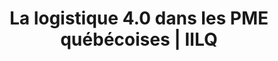 ---
title: "La logistique 4.0 dans les PME québécoises | IILQ"
description: "Nous présenterons le concept d'usine 4.0 et nous expliquerons pourquoi la logistique avancée dite 4.0 sera au cœur des enjeux de productivité et de rentabilité des entreprises. Nous voulons entreprendre avec vous une démarche de réflexion ou encore de passer à l'action."
draft: false
layout: conferences
image: /img/conference-logistic.jpg
titre: Conférence
blocks:
  - text: >-
      <p>Dans le cadre de cette conférence, nous allons présenter le concept d’usine 4.0 et les changements technologiques et organisationnels que cela implique. Nous allons aussi aborder la progression du commerce électronique et les impacts de plus en plus importants de ce phénomène sur les distributeurs, les commerces de détail et aussi sur les entreprises manufacturières du Québec. De même, nous expliquerons pourquoi la logistique avancée (4.0) va être au cœur des enjeux de productivité et de rentabilité des entreprises. Une partie de la présentation portera sur la situation des entreprises, comment sont gérées les fonctions logistiques et quelles sont les technologies les plus couramment utilisées. Puis, le cheminement vers l’adoption de ces technologies sera présenté à l’auditoire. Devenir une entreprise 4.0 est une question de faire les choses par étape en tenant compte de la situation de son entreprise. Nous exposerons plusieurs exemples d’entreprises qui ont pris ce virage et qui cheminent progressivement dans cette démarche. Enfin, nous verrons que toutes ces nouvelles technologies exigent de plus en plus de transparence au sein d’une chaîne de valeur afin de satisfaire aux exigences grandissantes des clients, des consommateurs.</p>
      
      <p>Pour la suite, nous proposerons plusieurs avenues permettant aux entreprises d’entreprendre une démarche de réflexion ou de passer à l’action.</p>
  - text: >-
      <p>Cette conférence sera gratuite et offerte sous forme de déjeuner-causerie où les gens seront conviés pour 7h30 afin de pouvoir les libérer pour 8h45.  Si vous êtes intéressés à faire bénéficier de cette conférence aux membres de votre organisation, contactez-nous et il nous fera un plaisir de l’organiser avec vous.</p>
---